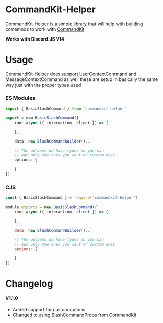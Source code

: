 # CommandKit-Helper

CommandKit-Helper is a simple library that will help with building comamnds to work with [CommandKit](https://www.npmjs.com/package/commandkit)

**Works with Discord.JS V14**

# Usage
CommandKit-Helper does support UserContextCommand and MessageContextCommand as well these are setup in basically the same way just with the proper types used

### ES Modules
```ts
import { BasicSlashCommand } from 'commandkit-helper'

export = new BasicSlashCommand({
    run: async ({ interaction, client }) => {

    },

    data: new SlashCommandBuilder()...

    // The options do have types so you can 
    // add only the ones you want or custom ones
    options: {

    }
})
```

### CJS
```js
const { BasicSlashCommand } = require('commandkit-helper')

module.exports = new BasicSlashCommand({
    run: async ({ interaction, client }) => {

    },

    data: new SlashCommandBuilder()...

    // The options do have types so you can 
    // add only the ones you want or custom ones
    options: {

    }
})
```

# Changelog
#### V1.1.0
- Added support for custom options
- Changed to using SlashCommandProps from CommandKit